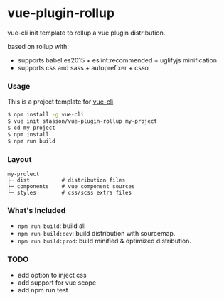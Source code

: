 # vue-plugin-rollup

vue-cli init template to rollup a vue plugin distribution.

based on rollup with:
- supports babel es2015 + eslint:recommended + uglifyjs minification
- supports css and sass + autoprefixer + csso 

### Usage

This is a project template for [vue-cli](https://github.com/vuejs/vue-cli).

``` bash
$ npm install -g vue-cli
$ vue init stasson/vue-plugin-rollup my-project
$ cd my-project
$ npm install
$ npm run build
```
### Layout

```
my-prolect
├─ dist          # distribution files
├─ components    # vue component sources
└─ styles        # css/scss extra files
```

### What's Included
- `npm run build`: build all 
- `npm run build:dev`: build distribution with sourcemap.
- `npm run build:prod`: build minified & optimized distribution.

### TODO

- add option to inject css 
- add support for vue scope 
- add npm run test
